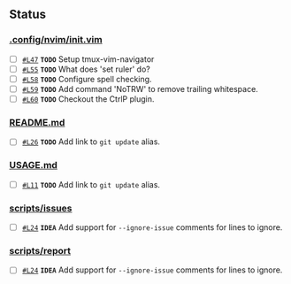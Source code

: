 ## Status

### [.config/nvim/init.vim](.config/nvim/init.vim)

- [ ] [`#L47`](.config/nvim/init.vim#L47) **`TODO`** Setup tmux-vim-navigator
- [ ] [`#L55`](.config/nvim/init.vim#L55) **`TODO`** What does 'set ruler' do?
- [ ] [`#L58`](.config/nvim/init.vim#L58) **`TODO`** Configure spell checking.
- [ ] [`#L59`](.config/nvim/init.vim#L59) **`TODO`** Add command 'NoTRW' to remove trailing whitespace.
- [ ] [`#L60`](.config/nvim/init.vim#L60) **`TODO`** Checkout the CtrlP plugin.

### [README.md](README.md)

- [ ] [`#L26`](README.md#L26) **`TODO`** Add link to `git update` alias.

### [USAGE.md](USAGE.md)

- [ ] [`#L11`](USAGE.md#L11) **`TODO`** Add link to `git update` alias.

### [scripts/issues](scripts/issues)

- [ ] [`#L24`](scripts/issues#L24) **`IDEA`** Add support for `--ignore-issue` comments for lines to ignore.

### [scripts/report](scripts/report)

- [ ] [`#L24`](scripts/report#L24) **`IDEA`** Add support for `--ignore-issue` comments for lines to ignore.


